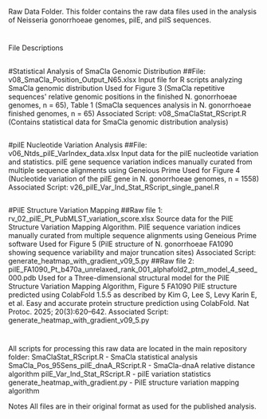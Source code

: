 Raw Data Folder.
This folder contains the raw data files used in the analysis of Neisseria gonorrhoeae genomes, pilE, and pilS sequences.
#
File Descriptions
##

#Statistical Analysis of SmaCla Genomic Distribution
##File: v08_SmaCla_Position_Output_N65.xlsx
Input file for R scripts analyzing SmaCla genomic distribution
Used for Figure 3 (SmaCla repetitive sequences' relative genomic positions in the finished N. gonorrhoeae genomes, n = 65), Table 1 (SmaCla sequences analysis in N. gonorrhoeae finished genomes, n = 65)
Associated Script: v08_SmaClaStat_RScript.R (Contains statistical data for SmaCla genomic distribution analysis)

##
#pilE Nucleotide Variation Analysis
##File: v06_Ntds_pilE_VarIndex_data.xlsx
Input data for the pilE nucleotide variation and statistics. pilE gene sequence variation indices manually curated from multiple sequence alignments using Geneious Prime
Used for Figure 4 (Nucleotide variation of the pilE gene in N. gonorrhoeae genomes, n = 1558)
Associated Script: v26_pilE_Var_Ind_Stat_RScript_single_panel.R

##
#PilE Structure Variation Mapping
##Raw file 1: rv_02_pilE_Pt_PubMLST_variation_score.xlsx
Source data for the PilE Structure Variation Mapping Algorithm. PilE sequence variation indices manually curated from multiple sequence alignments using Geneious Prime software
Used for Figure 5 (PilE structure of N. gonorrhoeae FA1090 showing sequence variability and major truncation sites)
Associated Script: generate_heatmap_with_gradient_v09_5.py
##Raw file 2: pilE_FA1090_Pt_b470a_unrelaxed_rank_001_alphafold2_ptm_model_4_seed_000.pdb
Used for a Three-dimensional structural model for the PilE Structure Variation Mapping Algorithm, Figure 5
FA1090 PilE structure predicted using ColabFold 1.5.5 as described by Kim G, Lee S, Levy Karin E, et al. Easy and accurate protein structure prediction using ColabFold. Nat Protoc. 2025; 20(3):620–642.
Associated Script: generate_heatmap_with_gradient_v09_5.py

#
All scripts for processing this raw data are located in the main repository folder:
SmaClaStat_RScript.R - SmaCla statistical analysis
SmaCla_Pos_95Sens_pilE_dnaA_RScript.R - SmaCla-dnaA relative distance  algorithm
pilE_Var_Ind_Stat_RScript.R - pilE variation statistics
generate_heatmap_with_gradient.py - PilE structure variation mapping algorithm

Notes
All files are in their original format as used for the published analysis.
